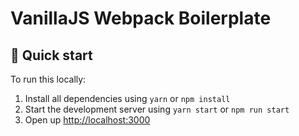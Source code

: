 # VanillaJS Webpack Boilerplate

## 🚀 Quick start

To run this locally:

1. Install all dependencies using `yarn` or `npm install`
2. Start the development server using `yarn start` or `npm run start`
3. Open up [http://localhost:3000](http://localhost:3000)
